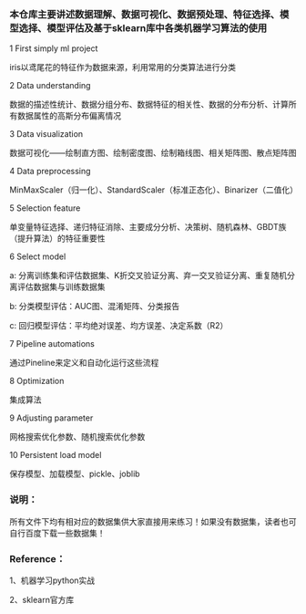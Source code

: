 ### 本仓库主要讲述数据理解、数据可视化、数据预处理、特征选择、模型选择、模型评估及基于sklearn库中各类机器学习算法的使用

1 First simply ml project

iris以鸢尾花的特征作为数据来源，利用常用的分类算法进行分类

2 Data understanding

数据的描述性统计、数据分组分布、数据特征的相关性、数据的分布分析、计算所有数据属性的高斯分布偏离情况

3 Data visualization

数据可视化——绘制直方图、绘制密度图、绘制箱线图、相关矩阵图、散点矩阵图

4 Data preprocessing

MinMaxScaler（归一化）、StandardScaler（标准正态化）、Binarizer（二值化）

5 Selection feature

单变量特征选择、递归特征消除、主要成分分析、决策树、随机森林、GBDT族（提升算法）的特征重要性

6 Select model

a: 分离训练集和评估数据集、K折交叉验证分离、弃一交叉验证分离、重复随机分离评估数据集与训练数据集

b: 分类模型评估：AUC图、混淆矩阵、分类报告

c: 回归模型评估：平均绝对误差、均方误差、决定系数（R2）

7 Pipeline automations

通过Pineline来定义和自动化运行这些流程

8 Optimization 

集成算法

9 Adjusting parameter

网格搜索优化参数、随机搜索优化参数

10 Persistent load model

保存模型、加载模型、pickle、joblib

### 说明：

所有文件下均有相对应的数据集供大家直接用来练习！如果没有数据集，读者也可自行百度下载一些数据集！

### Reference：

1、机器学习python实战

2、sklearn官方库
